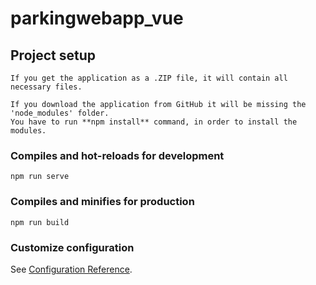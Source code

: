 # parkingwebapp_vue

## Project setup
```
If you get the application as a .ZIP file, it will contain all necessary files. 

If you download the application from GitHub it will be missing the 'node_modules' folder. 
You have to run **npm install** command, in order to install the modules.
```

### Compiles and hot-reloads for development
```
npm run serve
```

### Compiles and minifies for production
```
npm run build
```

### Customize configuration
See [Configuration Reference](https://cli.vuejs.org/config/).
